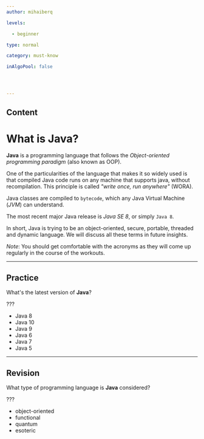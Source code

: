 ```yaml
---
author: mihaiberq

levels:

  - beginner

type: normal

category: must-know

inAlgoPool: false




---
```

## Content
# What is Java?

**Java** is a programming language that follows the *Object-oriented programming paradigm* (also  known as OOP).

One of the particularities of the language that makes it so widely used is that compiled Java code runs on any machine that supports java, without recompilation. This principle is called *"write once, run anywhere"* (WORA). 

Java classes are compiled to `bytecode`, which any Java Virtual Machine (*JVM*) can understand.

The most recent major Java release is *Java SE 8*, or simply `Java 8`.

In short, Java is trying to be an object-oriented, secure, portable, threaded and dynamic language. We will discuss all these terms in future insights.

*Note*: You should get comfortable with the acronyms as they will come up regularly in the course of the workouts.

---
## Practice

What's the latest version of **Java**?

???


* Java 8
* Java 10
* Java 9
* Java 6
* Java 7
* Java 5

---
## Revision

What type of programming language is **Java** considered?

???


* object-oriented
* functional
* quantum
* esoteric

